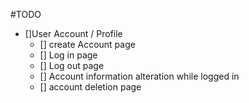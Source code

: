 #TODO
- []User Account / Profile
   - [] create Account page
   - [] Log in page
   - [] Log out page
   - [] Account information alteration while logged in
   - [] account deletion page


